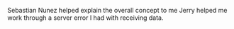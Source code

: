 Sebastian Nunez helped explain the overall concept to me
Jerry helped me work through a server error I had with receiving data. 
